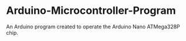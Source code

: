 # Arduino-Microcontroller-Program
An Arduino program created to operate the Arduino Nano ATMega328P chip. 
